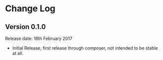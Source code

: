 # Change Log


## Version 0.1.0

Release date: 16th February 2017

- Initial Release, first release through composer, not intended to be stable at all.

